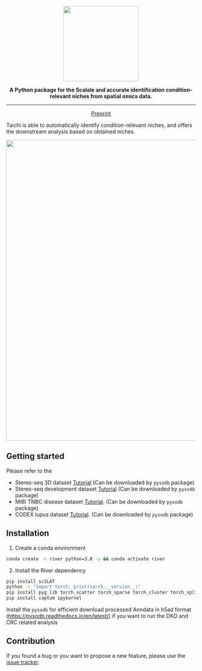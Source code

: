 <div align="center">
<img src="https://github.com/C0nc/TAICHI/blob/main/figure/logo.png" width="200px">

**A Python package for the Scalale and accurate identification condition-relevant niches from spatial omics data.**

---

<p align="center">
  <a href="https://doi.org/10.1101/2024.05.30.596656" target="_blank">Preprint</a>
</p>

</div>

Taichi is able to automatically identify condition-relevant niches, and offers the downstream analysis based on obtained niches.
</p>
<p align="center">
  <img src="https://github.com/C0nc/TAICHI/blob/main/fig/pipeline.png" width="800px">
</p>

## Getting started


Please refer to the  
- Stereo-seq 3D dataset [Tutorial][link-tutorial_2] (Can be downloaded by `pysodb` package) 
- Stereo-seq development dataset [Tutorial][link-tutorial_3] (Can be downloaded by `pysodb` package)
- MIBI TNBC disease dataset [Tutorial][link-tutorial_4]. (Can be downloaded by `pysodb` package)
- CODEX lupus dataset [Tutorial][link-tutorial_5]. (Can be downloaded by `pysodb` package)

## Installation

1. Create a conda environment
```bash
conda create -n river python=3.8 -y && conda activate river

```
2. Install the River dependency
```bash
pip install scSLAT
python -c "import torch; print(torch.__version__)"
pip install pyg_lib torch_scatter torch_sparse torch_cluster torch_spline_conv -f https://data.pyg.org/whl/torch-2.0.0+cu117.html  # replace torch and CUDA version to yours
pip install captum ipykernel 
```

Install the `pysodb` for efficient download processed Anndata in h5ad format (https://pysodb.readthedocs.io/en/latest/) if you want to run the DKD and CRC related analysis

## Contribution

If you found a bug or you want to propose a new feature, please use the [issue tracker][issue-tracker].

[issue-tracker]: https://github.com/C0nc/River/issues
[link-docs]: https://cellcharter.readthedocs.io
[link-api]: https://cellcharter.readthedocs.io/en/latest/api.html
[link-tutorial_1]: https://github.com/C0nc/TAICHI/blob/main/figure_2.ipynb
[link-tutorial_2]: https://github.com/C0nc/TAICHI/blob/main/figure_3.ipynb
[link-tutorial_3]: https://github.com/C0nc/TAICHI/blob/main/figure_4.ipynb
[link-tutorial_4]: https://github.com/C0nc/TAICHI/blob/main/figure_5.ipynb
[link-tutorial_5]: https://github.com/C0nc/TAICHI/blob/main/figure_6.ipynb
